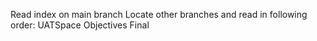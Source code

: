 Read index on main branch
Locate other branches and read in following order:
UATSpace
Objectives
Final
